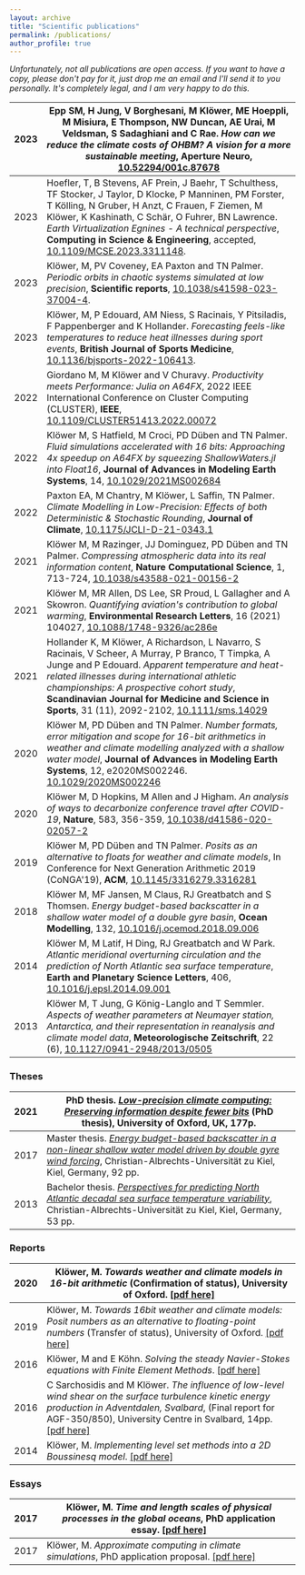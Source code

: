 ```yaml
---
layout: archive
title: "Scientific publications"
permalink: /publications/
author_profile: true
---
```


<script type="text/javascript" src="https://d1bxh8uas1mnw7.cloudfront.net/assets/embed.js"></script>

*Unfortunately, not all publications are open access. If you want to have a copy, please don't pay for it, just drop me an email and I'll send it to you personally. It's completely legal, and I am very happy to do this.*

|2023| Epp SM, H Jung, V Borghesani, M Klöwer, ME Hoeppli, M Misiura, E Thompson, NW Duncan, AE Urai, M Veldsman, S Sadaghiani and C Rae. *How can we reduce the climate costs of OHBM? A vision for a more sustainable meeting*, **Aperture Neuro**, [10.52294/001c.87678](https://doi.org/10.52294/001c.87678)|
|-|-|
|2023| Hoefler, T, B Stevens, AF Prein, J Baehr, T Schulthess, TF Stocker, J Taylor, D Klocke, P Manninen, PM Forster, T Kölling, N Gruber, H Anzt, C Frauen, F Ziemen, M Klöwer, K Kashinath, C Schär, O Fuhrer, BN Lawrence. *Earth Virtualization Egnines - A technical perspective*, **Computing in Science & Engineering**, accepted, [10.1109/MCSE.2023.3311148](https://doi.org/10.1109/MCSE.2023.3311148).|
|2023| Klöwer, M, PV Coveney, EA Paxton and TN Palmer. *Periodic orbits in chaotic systems simulated at low precision*, **Scientific reports**, [10.1038/s41598-023-37004-4](https://doi.org/10.1038/s41598-023-37004-4).|
|2023| Klöwer, M, P Edouard, AM Niess, S Racinais, Y Pitsiladis, F Pappenberger and K Hollander. *Forecasting feels-like temperatures to reduce heat illnesses during sport events*, **British Journal of Sports Medicine**, [10.1136/bjsports-2022-106413](http://dx.doi.org/10.1136/bjsports-2022-106413).|
|2022| Giordano M, M Klöwer and V Churavy. *Productivity meets Performance: Julia on A64FX*, 2022 IEEE International Conference on Cluster Computing (CLUSTER), **IEEE**, [10.1109/CLUSTER51413.2022.00072](https://ieeexplore.ieee.org/document/9912702)|
|2022| Klöwer M, S Hatfield, M Croci, PD Düben and TN Palmer. *Fluid simulations accelerated with 16 bits: Approaching 4x speedup on A64FX by squeezing ShallowWaters.jl into Float16*, **Journal of Advances in Modeling Earth Systems**, 14, [10.1029/2021MS002684](https://doi.org/10.1029/2021MS002684)|
|2022| Paxton EA, M Chantry, M Klöwer, L Saffin, TN Palmer. *Climate Modelling in Low-Precision: Effects of both Deterministic & Stochastic Rounding*, **Journal of Climate**, [10.1175/JCLI-D-21-0343.1](https://doi.org/10.1175/JCLI-D-21-0343.1)|
|2021| Klöwer M, M Razinger, JJ Dominguez, PD Düben and TN Palmer. *Compressing atmospheric data into its real information content*, **Nature Computational Science**, 1, 713-724, [10.1038/s43588-021-00156-2](https://doi.org/10.1038/s43588-021-00156-2)|
|2021| Klöwer M, MR Allen, DS Lee, SR Proud, L Gallagher and A Skowron. *Quantifying aviation's contribution to global warming*, **Environmental Research Letters**, 16 (2021) 104027, [10.1088/1748-9326/ac286e](https://doi.org/10.1088/1748-9326/ac286e)|
|2021| Hollander K, M Klöwer, A Richardson, L Navarro, S Racinais, V Scheer, A Murray, P Branco, T Timpka, A Junge and P Edouard. *Apparent temperature and heat-related illnesses during international athletic championships: A prospective cohort study*, **Scandinavian Journal for Medicine and Science in Sports**, 31 (11), 2092-2102, [10.1111/sms.14029](https://doi.org/10.1111/sms.14029)| 
|2020| Klöwer M, PD Düben and TN Palmer. *Number formats, error mitigation and scope for 16-bit arithmetics in weather and climate modelling analyzed with a shallow water model*, **Journal of Advances in Modeling Earth Systems**, 12, e2020MS002246. [10.1029/2020MS002246](https://doi.org/10.1029/2020MS002246)
|2020| Klöwer M, D Hopkins, M Allen and J Higham. *An analysis of ways to decarbonize conference travel after COVID-19*, **Nature**, 583, 356-359, [10.1038/d41586-020-02057-2](https://doi.org/10.1038/d41586-020-02057-2)|
|2019| Klöwer M, PD Düben and TN Palmer. *Posits as an alternative to floats for weather and climate models*, In Conference for Next Generation Arithmetic 2019 (CoNGA'19), **ACM**, [10.1145/3316279.3316281](https://doi.org/10.1145/3316279.3316281)|
|2018| Klöwer M, MF Jansen, M Claus, RJ Greatbatch and S Thomsen. *Energy budget-based backscatter in a shallow water model of a double gyre basin*, **Ocean Modelling**, 132, [10.1016/j.ocemod.2018.09.006](https://doi.org/10.1016/j.ocemod.2018.09.006)|
|2014| Klöwer M, M Latif, H Ding, RJ Greatbatch and W Park. *Atlantic meridional overturning circulation and the prediction of North Atlantic sea surface temperature*, **Earth and Planetary Science Letters**, 406,  [10.1016/j.epsl.2014.09.001](https://doi.org/10.1016/j.epsl.2014.09.001)|
|2013| Klöwer M, T Jung, G König-Langlo and T Semmler. *Aspects of weather parameters at Neumayer station, Antarctica, and their representation in reanalysis and climate model data*, **Meteorologische Zeitschrift**, 22 (6), [10.1127/0941-2948/2013/0505](https://doi.org/10.1127/0941-2948/2013/0505)|

### Theses

|2021| PhD thesis. [*Low-precision climate computing: Preserving information despite fewer bits*](https://ora.ox.ac.uk/objects/uuid:1158e44a-7faf-45a0-8ab1-73c91fd694a6) (PhD thesis), University of Oxford, UK, 177p.|
|-|-|
|2017| Master thesis. [*Energy budget-based backscatter in a non-linear shallow water model driven by double gyre wind forcing*](https://oceanrep.geomar.de/41368/), Christian-Albrechts-Universität zu Kiel, Kiel, Germany, 92 pp.|
|2013|Bachelor thesis. [*Perspectives for predicting North Atlantic decadal sea surface temperature variability*](https://oceanrep.geomar.de/23208/), Christian-Albrechts-Universität zu Kiel, Kiel, Germany, 53 pp.|

### Reports

|2020| Klöwer, M. *Towards weather and climate models in 16-bit arithmetic* (Confirmation of status), University of Oxford. [[pdf here]](https://github.com/milankl/milankl.github.io/blob/main/files/MKloewer_confirmation.pdf)|
|-|-|
|2019| Klöwer, M. *Towards 16bit weather and climate models: Posit numbers as an alternative to floating-point numbers* (Transfer of status), University of Oxford. [[pdf here]](https://github.com/milankl/milankl.github.io/blob/main/files/MKloewer_trans_stat.pdf)|
|2016| Klöwer, M and E Köhn. *Solving the steady Navier-Stokes equations with Finite Element Methods*. [[pdf here]](https://github.com/milankl/milankl.github.io/blob/main/files/FEM_KoehnKloewer.pdf)|
|2016| C Sarchosidis and M Klöwer. *The influence of low-level wind shear on the surface turbulence kinetic energy production in Adventdalen, Svalbard*, (Final report for AGF-350/850), University Centre in Svalbard, 14pp. [[pdf here]](https://github.com/milankl/milankl.github.io/blob/main/files/SEB_harrymilan.pdf)|
|2014| Klöwer, M. *Implementing level set methods into a 2D Boussinesq model*. [[pdf here]](https://github.com/milankl/milankl.github.io/blob/main/files/levelset.pdf)|

### Essays

|2017| Klöwer, M. *Time and length scales of physical processes in the global oceans*, PhD application essay. [[pdf here]](https://github.com/milankl/milankl.github.io/blob/main/files/MKloewer_writtenwork.pdf)|
|-|-|
|2017| Klöwer, M. *Approximate computing in climate simulations*, PhD application proposal. [[pdf here]](https://github.com/milankl/milankl.github.io/blob/main/files/MKloewer_proposal.pdf)|
